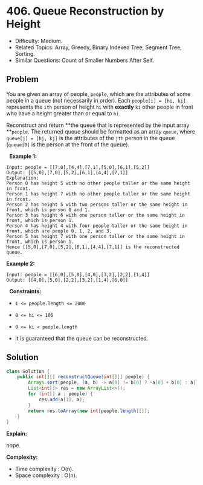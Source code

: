 # 406. Queue Reconstruction by Height

- Difficulty: Medium.
- Related Topics: Array, Greedy, Binary Indexed Tree, Segment Tree, Sorting.
- Similar Questions: Count of Smaller Numbers After Self.

## Problem

You are given an array of people, ```people```, which are the attributes of some people in a queue (not necessarily in order). Each ```people[i] = [hi, ki]``` represents the ```ith``` person of height ```hi``` with **exactly** ```ki``` other people in front who have a height greater than or equal to ```hi```.

Reconstruct and return **the queue that is represented by the input array **```people```. The returned queue should be formatted as an array ```queue```, where ```queue[j] = [hj, kj]``` is the attributes of the ```jth``` person in the queue (```queue[0]``` is the person at the front of the queue).

 
**Example 1:**

```
Input: people = [[7,0],[4,4],[7,1],[5,0],[6,1],[5,2]]
Output: [[5,0],[7,0],[5,2],[6,1],[4,4],[7,1]]
Explanation:
Person 0 has height 5 with no other people taller or the same height in front.
Person 1 has height 7 with no other people taller or the same height in front.
Person 2 has height 5 with two persons taller or the same height in front, which is person 0 and 1.
Person 3 has height 6 with one person taller or the same height in front, which is person 1.
Person 4 has height 4 with four people taller or the same height in front, which are people 0, 1, 2, and 3.
Person 5 has height 7 with one person taller or the same height in front, which is person 1.
Hence [[5,0],[7,0],[5,2],[6,1],[4,4],[7,1]] is the reconstructed queue.
```

**Example 2:**

```
Input: people = [[6,0],[5,0],[4,0],[3,2],[2,2],[1,4]]
Output: [[4,0],[5,0],[2,2],[3,2],[1,4],[6,0]]
```

 
**Constraints:**


	
- ```1 <= people.length <= 2000```
	
- ```0 <= hi <= 106```
	
- ```0 <= ki < people.length```
	
- It is guaranteed that the queue can be reconstructed.



## Solution

```java
class Solution {
    public int[][] reconstructQueue(int[][] people) {
        Arrays.sort(people, (a, b) -> a[0] != b[0] ? -a[0] + b[0] : a[1] - b[1]);
        List<int[]> res = new ArrayList<>();
        for (int[] a : people) {
            res.add(a[1], a);
        }
        return res.toArray(new int[people.length][]);
    }
}
```

**Explain:**

nope.

**Complexity:**

* Time complexity : O(n).
* Space complexity : O(n).
